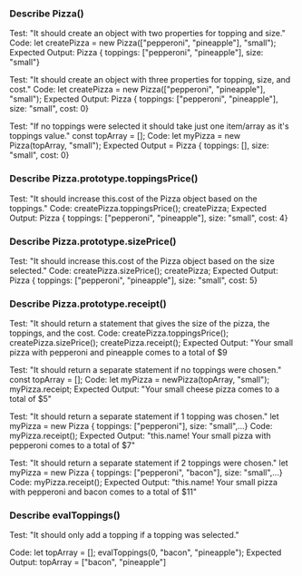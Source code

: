 ### Describe Pizza()

Test: "It should create an object with two properties for topping and size."
Code: let createPizza = new Pizza(["pepperoni", "pineapple"], "small");
Expected Output: Pizza { toppings: ["pepperoni", "pineapple"], size: "small"}

Test: "It should create an object with three properties for topping, size, and cost."
Code: let createPizza = new Pizza(["pepperoni", "pineapple"], "small");
Expected Output: 
Pizza { toppings: ["pepperoni", "pineapple"], size: "small", cost: 0}

Test: "If no toppings were selected it should take just one item/array as it's toppings value."
const topArray = [];
Code: let myPizza = new Pizza(topArray, "small");
Expected Output = Pizza { toppings: [], size: "small", cost: 0}

### Describe Pizza.prototype.toppingsPrice()

Test: "It should increase this.cost of the Pizza object based on the toppings."
Code: createPizza.toppingsPrice();
      createPizza;
Expected Output: Pizza { toppings: ["pepperoni", "pineapple"], size: "small", cost: 4}

### Describe Pizza.prototype.sizePrice()

Test: "It should increase this.cost of the Pizza object based on the size selected."
Code: createPizza.sizePrice();
      createPizza;
Expected Output: Pizza { toppings: ["pepperoni", "pineapple"], size: "small", cost: 5}

### Describe Pizza.prototype.receipt()

Test: "It should return a statement that gives the size of the pizza, the toppings, and the cost. 
Code: createPizza.toppingsPrice();
      createPizza.sizePrice();
      createPizza.receipt();
Expected Output: "Your small pizza with pepperoni and pineapple comes to a total of $9

Test: "It should return a separate statement if no toppings were chosen."
const topArray = [];
Code: let myPizza = newPizza(topArray, "small");
      myPizza.receipt;
Expected Output: "Your small cheese pizza comes to a total of $5"

Test: "It should return a separate statement if 1 topping was chosen."
let myPizza = new Pizza { toppings: ["pepperoni"], size: "small",...}
Code: myPizza.receipt();
Expected Output: "this.name! Your small pizza with pepperoni comes to a total of $7" 

Test: "It should return a separate statement if 2 toppings were chosen."
let myPizza = new Pizza { toppings: ["pepperoni", "bacon"], size: "small",...}
Code: myPizza.receipt();
Expected Output: "this.name! Your small pizza with pepperoni and bacon comes to a total of $11"



### Describe evalToppings()

Test: "It should only add a topping if a topping was selected."

Code: let topArray = [];
      evalToppings(0, "bacon", "pineapple");
Expected Output: topArray = ["bacon", "pineapple"]
